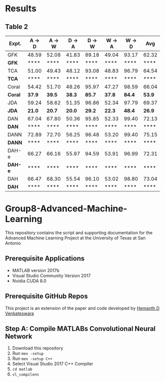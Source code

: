 # Results

## Table 2

| Expt.  | A -> D | A -> W | D -> A | D -> W | W -> A | W -> D | Avg |
| ------ | -------- |  -------- | -------- | -------- | -------- | -------- | -------- |
| GFK | 48.59 | 52.08 | 41.83 | 89.18 | 49.04 | 93.17 | 62.32 |
| **GFK**  | **** | **** | **** | **** | **** | **** |   ****  |
| TCA | 51.00 | 49.43 | 48.12 | 93.08 | 48.83 | 96.79 | 64.54 |
| **TCA**  | **** | **** | **** | **** | **** | **** |   ****  |
| Coral  | 54.42 | 51.70  |  48.26  | 95.97  | 47.27 |  98.59  |  66.04 |
| **Coral**  | **37.9** | **39.5**  |  **38.3**  | **85.7**  | **37.8** |  **84.4**  |  **53.9** |
|JDA | 59.24 | 58.62 | 51.35 | 96.86 | 52.34 | 97.79 | 69.37 |
|**JDA** | **21.0** | **20.7** | **20.0** | **29.2** | **22.3** | **48.4** | **26.9** |
| DAN | 67.04 | 67.80 | 50.36 | 95.85 | 52.33 | 99.40 | 72.13 |
| **DAN** | **** | **** | **** | **** | **** | **** | **** |
| DANN | 72.89 | 72.70 | 56.25 | 96.48 | 53.20 | 99.40 | 75.15 |
| **DANN** | **** | **** | **** | **** | **** | **** | **** |
| DAH-e | 66.27 | 66.16 | 55.97 | 94.59 | 53.91 | 96.99 | 72.31 |
| **DAH-e** | **** | **** | **** | **** | **** | **** | **** |
| DAH | 66.47 | 68.30 | 55.54 | 96.10 | 53.02 | 98.80 | 73.04 |
| **DAH** | **** | **** | **** | **** | **** | **** | **** |



# Group8-Advanced-Machine-Learning
This repository contains the script and supporting documentation for the Advanced Machine Learning Project at the University of Texas at San Antonio

## Prerequisite Applications

* MATLAB version 2017b
* Visual Studio Community Version 2017
* Nvidia CUDA 8.0

## Prerequisite GitHub Repos

This project is an extension of the paper and code developed by [Hemanth D Venkateswara](https://www.hemanthdv.org/officeHomeDataset.html)

## Step A: Compile MATLABs Convolutional Neural Network
1. Download this repository
2. Run `mex -setup`
3. Run `mex -setup C++`
4. Select Visual Studio 2017 C++ Compiler
5. `cd matlab`
6. `vl_compilenn`
